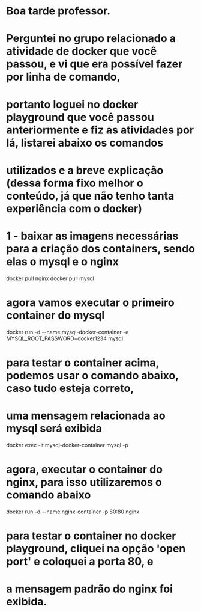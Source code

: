 # Boa tarde professor.

# Perguntei no grupo relacionado a atividade de docker que você passou, e vi que era possível fazer por linha de comando,
# portanto loguei no docker playground que você passou anteriormente e fiz as atividades por lá, listarei abaixo os comandos
# utilizados e a breve explicação (dessa forma fixo melhor o conteúdo, já que não tenho tanta experiência com o docker)

# 1 - baixar as imagens necessárias para a criação dos containers, sendo elas o mysql e o nginx

docker pull nginx
docker pull mysql

# agora vamos executar o primeiro container do mysql

docker run -d --name mysql-docker-container -e MYSQL_ROOT_PASSWORD=docker1234 mysql

# para testar o container acima, podemos usar o comando abaixo, caso tudo esteja correto,
# uma mensagem relacionada ao mysql será exibida

docker exec -it mysql-docker-container mysql -p 

# agora, executar o container do nginx, para isso utilizaremos o comando abaixo

docker run -d --name nginx-container -p 80:80 nginx

# para testar o container no docker playground, cliquei na opção 'open port' e coloquei a porta 80, e 
# a mensagem padrão do nginx foi exibida.

